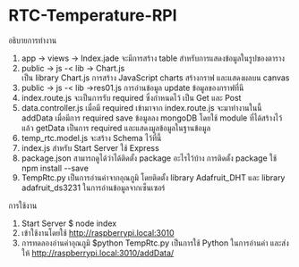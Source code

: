 # RTC-Temperature-RPI
อธิบายการทำงาน
1.	app -> views -> Index.jade 
จะมีการสร้าง table สำหรับการแสดงข้อมูลในรูปของตาราง
2.	public -> js -< lib -> Chart.js   
เป็น library Chart.js   การสร้าง JavaScript charts สร้างกราฟ และแสดงผลบน canvas
3.	public -> js -< lib ->res01.js
การอ่านข้อมูล update ข้อมูลของกราฟที่นี
4.	index.route.js 
จะเป็นการรับ required ซึ่งกำหนดไว้ เป็น Get และ Post 
5.	data.controller.js 
เมื่อมี required เข้ามาจาก index.route.js จะมาทำงานในนี้ 
addData เมื่อมีการ  required save ข้อมูลลง mongoDB โดยใช้ module ที่ได้สร้างไว้แล้ว
getData เป็นการ required และแสดงมูลข้อมูลในฐานข้อมูล
6.	temp_rtc.model.js 
จะสร้าง Schema ไว้ที่นี้ 
7.	index.js 
สำหรับ Start Server ใช้ Express 
8.	package.json 
สามารถดูได้ว่าได้ติดตั้ง package อะไรไว้บ้าง การติดตั้ง package ใช้ npm install <module> --save
9.	TempRtc.py 
เป็นการอ่านค่าจากอุณภูมิ โดยติดตั้ง library Adafruit_DHT และ library adafruit_ds3231 ในการอ่านข้อมูลจากเซ็นเซอร์

การใช้งาน
1. Start Server $ node index
2. เข้าใช้งานโดยใช้ http://raspberrypi.local:3010
3. การทดลองอ่านค่าอุณภูมิ $python TempRtc.py 
เป็นการใช้ Python ในการอ่านค่า และส่งให้ http://raspberrypi.local:3010/addData/
